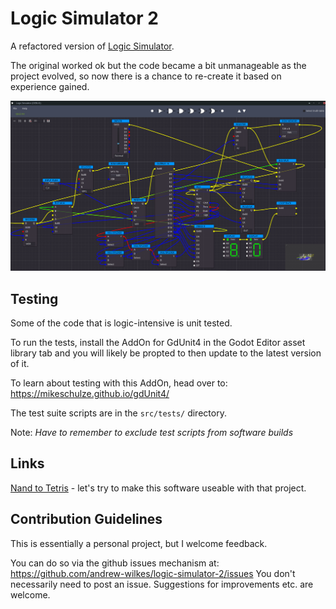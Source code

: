 # Logic Simulator 2
A refactored version of [Logic Simulator](https://github.com/andrew-wilkes/logic-simulator).

The original worked ok but the code became a bit unmanageable as the project evolved, so now there is a chance to re-create it based on experience gained.

![Computer Simulation](media/computer-sim.png)

## Testing

Some of the code that is logic-intensive is unit tested.

To run the tests, install the AddOn for GdUnit4 in the Godot Editor asset library tab and you will likely be propted to then update to the latest version of it.

To learn about testing with this AddOn, head over to: https://mikeschulze.github.io/gdUnit4/

The test suite scripts are in the `src/tests/` directory.

Note: *Have to remember to exclude test scripts from software builds*

## Links

[Nand to Tetris](https://www.nand2tetris.org/) - let's try to make this software useable with that project.

## Contribution Guidelines

This is essentially a personal project, but I welcome feedback.

You can do so via the github issues mechanism at: https://github.com/andrew-wilkes/logic-simulator-2/issues You don't necessarily need to post an issue. Suggestions for improvements etc. are welcome.